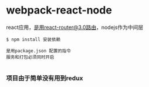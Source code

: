 # webpack-react-node
react应用，是用react-router@3.0路由，nodejs作为中间层

```
$ npm install 安装依赖

是用package.json 配置的指令
服务和打包必须同时开启


```
### 项目由于简单没有用到redux

